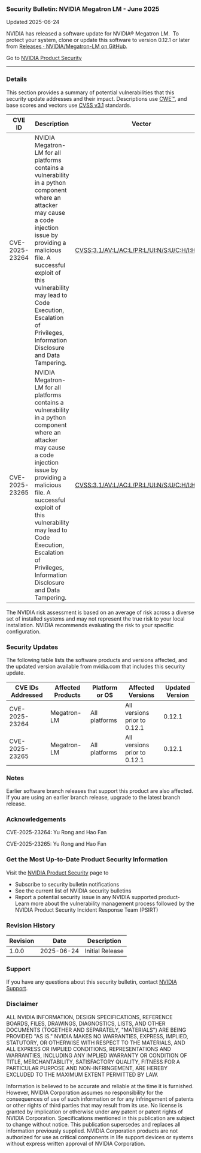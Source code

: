 ### Security Bulletin: NVIDIA Megatron LM - June 2025

Updated 2025-06-24

<div>NVIDIA has released a software update for NVIDIA® Megatron LM.&nbsp; To protect your system, clone or update this software to version 0.12.1 or later from <a href="https://github.com/NVIDIA/Megatron-LM/releases">Releases · NVIDIA/Megatron-LM on GitHub</a>.</div>

Go to [NVIDIA Product Security](https://www.nvidia.com/security/)

_______________________________________________________________________________________________________________________________________________

### Details

This section provides a summary of potential vulnerabilities that this security update addresses and their impact. Descriptions use [CWE™](https://cwe.mitre.org/), and base scores and vectors use [CVSS v3.1](https://www.first.org/cvss/specification-document) standards.

| **CVE ID** | **Description** | **Vector** | **Base Score** | **Severity** | **CWE** | **Impacts** |
| ---------- | ---------------- | ---------- | -------------- | ------------ | -------- | ------------ |
| CVE-2025-23264 | NVIDIA Megatron-LM for all platforms contains a vulnerability in a python component where an attacker may cause a code injection issue by providing a malicious file. A successful exploit of this vulnerability may lead to Code Execution, Escalation of Privileges, Information Disclosure and Data Tampering. | [CVSS:3.1/AV:L/AC:L/PR:L/UI:N/S:U/C:H/I:H/A:H](https://www.first.org/cvss/calculator/3.1#CVSS:3.1/AV:L/AC:L/PR:L/UI:N/S:U/C:H/I:H/A:H) | 7.8 | HIGH | [CWE-94](https://cwe.mitre.org/data/definitions/94.html) | Code execution, escalation of privileges, information disclosure, data tampering |
| CVE-2025-23265 | NVIDIA Megatron-LM for all platforms contains a vulnerability in a python component where an attacker may cause a code injection issue by providing a malicious file. A successful exploit of this vulnerability may lead to Code Execution, Escalation of Privileges, Information Disclosure and Data Tampering. | [CVSS:3.1/AV:L/AC:L/PR:L/UI:N/S:U/C:H/I:H/A:H](https://www.first.org/cvss/calculator/3.1#CVSS:3.1/AV:L/AC:L/PR:L/UI:N/S:U/C:H/I:H/A:H) | 7.8 | HIGH | [CWE-94](https://cwe.mitre.org/data/definitions/94.html) | Code execution, escalation of privileges, information disclosure, data tampering |

The NVIDIA risk assessment is based on an average of risk across a diverse set of installed systems and may not represent the true risk to your local installation. NVIDIA recommends evaluating the risk to your specific configuration.

### Security Updates

The following table lists the software products and versions affected, and the updated version available from nvidia.com that includes this security update.

| **CVE IDs Addressed** | **Affected Products** | **Platform or OS** | **Affected Versions** | **Updated Version** |
| --------------------- | --------------------- | ----------------- | --------------------- | ------------------- |
| CVE-2025-23264 | Megatron-LM | All platforms | All versions prior to 0.12.1 | 0.12.1 |
| CVE-2025-23265 | Megatron-LM | All platforms | All versions prior to 0.12.1 | 0.12.1 |

### Notes

Earlier software branch releases that support this product are also affected. If you are using an earlier branch release, upgrade to the latest branch release.


### Acknowledgements

CVE-2025-23264: Yu Rong and Hao Fan

CVE-2025-23265: Yu Rong and Hao Fan



### Get the Most Up-to-Date Product Security Information

Visit the [NVIDIA Product Security](https://www.nvidia.com/security/) page to

- Subscribe to security bulletin notifications
- See the current list of NVIDIA security bulletins
- Report a potential security issue in any NVIDIA supported product- Learn more about the vulnerability management process followed by the NVIDIA Product Security Incident Response Team (PSIRT)
### Revision History

| **Revision** | **Date** | **Description** |
| ------------ | -------- | --------------- |
| 1.0.0 | 2025-06-24 | Initial Release |

### Support
If you have any questions about this security bulletin, contact [NVIDIA Support](https://www.nvidia.com/object/support.html).

### Disclaimer
ALL NVIDIA INFORMATION, DESIGN SPECIFICATIONS, REFERENCE BOARDS, FILES, DRAWINGS, DIAGNOSTICS, LISTS, AND OTHER DOCUMENTS (TOGETHER AND SEPARATELY, "MATERIALS") ARE BEING PROVIDED "AS IS." NVIDIA MAKES NO WARRANTIES, EXPRESS, IMPLIED, STATUTORY, OR OTHERWISE WITH RESPECT TO THE MATERIALS, AND ALL EXPRESS OR IMPLIED CONDITIONS, REPRESENTATIONS AND WARRANTIES, INCLUDING ANY IMPLIED WARRANTY OR CONDITION OF TITLE, MERCHANTABILITY, SATISFACTORY QUALITY, FITNESS FOR A PARTICULAR PURPOSE AND NON-INFRINGEMENT, ARE HEREBY EXCLUDED TO THE MAXIMUM EXTENT PERMITTED BY LAW. 

Information is believed to be accurate and reliable at the time it is furnished. However, NVIDIA Corporation assumes no responsibility for the consequences of use of such information or for any infringement of patents or other rights of third parties that may result from its use. No license is granted by implication or otherwise under any patent or patent rights of NVIDIA Corporation. Specifications mentioned in this publication are subject to change without notice. This publication supersedes and replaces all information previously supplied. NVIDIA Corporation products are not authorized for use as critical components in life support devices or systems without express written approval of NVIDIA Corporation.
